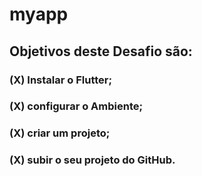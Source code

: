 # myapp

## Objetivos deste Desafio são: 
### (X) Instalar o Flutter;
### (X) configurar o Ambiente;
### (X) criar um projeto; 
### (X) subir o seu projeto do GitHub.
